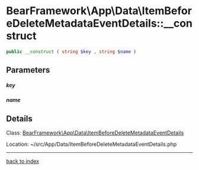 # BearFramework\App\Data\ItemBeforeDeleteMetadataEventDetails::__construct

```php
public __construct ( string $key , string $name )
```

## Parameters

##### key

##### name

## Details

Class: [BearFramework\App\Data\ItemBeforeDeleteMetadataEventDetails](bearframework.app.data.itembeforedeletemetadataeventdetails.class.md)

Location: ~/src/App/Data/ItemBeforeDeleteMetadataEventDetails.php

---

[back to index](index.md)

